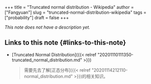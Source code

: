 +++
title = "Truncated normal distribution - Wikipedia"
author = ["Fangyuan"]
slug = "truncated-normal-distribution-wikipedia"
tags = ["probability"]
draft = false
+++

_This note does not have a description yet._


## Links to this note {#links-to-this-note}

-   [Truncated Normal Distribution]({{< relref "20201110111350-truncated_normal_distribution.md" >}})

    > 需要先去了解[正态分布]({{< relref "20201114212110-normal_distribution.md" >}})的相关知识。
